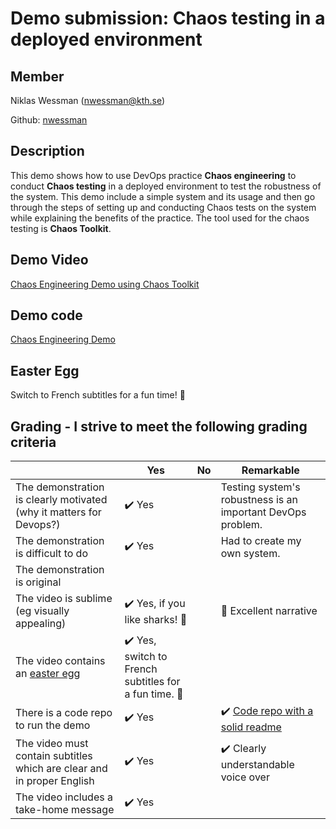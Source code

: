 # Demo submission: Chaos testing in a deployed environment

## Member 

Niklas Wessman (nwessman@kth.se)

Github: [nwessman](https://github.com/nwessman)

## Description

This demo shows how to use DevOps practice **Chaos engineering** to conduct **Chaos testing** in a deployed environment to test the robustness of the system. This demo include a simple system and its usage and then go through the steps of setting up and conducting Chaos tests on the system while explaining the benefits of the practice. The tool used for the chaos testing is **Chaos Toolkit**.

## Demo Video

[Chaos Engineering Demo using Chaos Toolkit](https://youtu.be/oAEgH2FEtwI)

## Demo code

[Chaos Engineering Demo](https://github.com/nwessman/Chaos-Engineering-Demo)

## Easter Egg

Switch to French subtitles for a fun time! :tada:


## Grading - I strive to meet the following grading criteria

|                                             | Yes | No | Remarkable |
|-------------------------------------------- | ----|----|-------------|
|The demonstration is clearly motivated (why it matters for Devops?) | :heavy_check_mark: Yes |  | Testing system's robustness is an important DevOps problem. |
|The demonstration is difficult to do | :heavy_check_mark: Yes |  | Had to create my own system. |
|The demonstration is original |  |  |   |
|The video is sublime (eg visually appealing) |:heavy_check_mark: Yes, if you like sharks! 🦈  |  | 🦈  Excellent narrative |
|The video contains an [easter egg](https://github.com/OrkoHunter/python-easter-eggs) | :heavy_check_mark: Yes, switch to French subtitles for a fun time. :tada:  |  |  |
|There is a code repo to run the demo  | :heavy_check_mark: Yes |  | :heavy_check_mark: [Code repo with a solid readme](https://github.com/nwessman/Chaos-Engineering-Demo) |
|The video must contain subtitles which are clear and in proper English |:heavy_check_mark:  Yes |  | :heavy_check_mark:  Clearly understandable voice over |
|The video includes a take-home message | :heavy_check_mark:  Yes |  |  |
